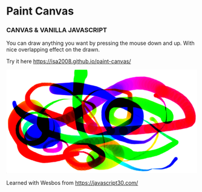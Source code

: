 # Paint Canvas

### CANVAS & VANILLA JAVASCRIPT ###

You can draw anything you want by pressing the mouse down and up. With nice overlapping effect on the drawn.

Try it here https://isa2008.github.io/paint-canvas/

![Alt Text](paint-demo.png)

Learned with Wesbos from https://javascript30.com/
